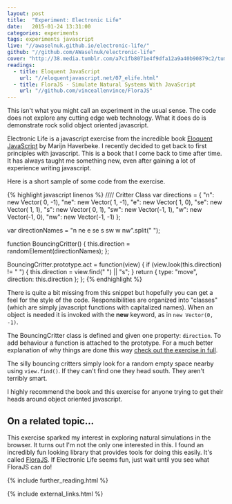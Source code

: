 ```yaml
---
layout: post
title:  "Experiment: Electronic Life"
date:   2015-01-24 13:31:00
categories: experiments
tags: experiments javascript
live: "//awaselnuk.github.io/electronic-life/"
github: "//github.com/AWaselnuk/electronic-life"
cover: "http://38.media.tumblr.com/a7c1fb8071e4f9dfa12a9a40b90879c2/tumblr_n85aner12e1qzw1qyo1_500.gif"
readings:
  - title: Eloquent JavaScript
    url: "//eloquentjavascript.net/07_elife.html"
  - title: FloraJS - Simulate Natural Systems With JavaScript
    url: "//github.com/vinceallenvince/FloraJS"
---
```


This isn't what you might call an experiment in the usual sense. The code does not explore any cutting edge web technology. What it does do is demonstrate rock solid object oriented javascript.

Electronic Life is a javascript exercise from the incredible book [Eloquent JavaScript](http://eloquentjavascript.net/) by Marijn Haverbeke. I recently decided to get back to first principles with javascript. This is a book that I come back to time after time. It has always taught me something new, even after gaining a lot of experience writing javascript.

Here is a short sample of some code from the exercise.

{% highlight javascript linenos %}
//// Critter Class
var directions = {
  "n":  new Vector( 0, -1),
  "ne": new Vector( 1, -1),
  "e":  new Vector( 1,  0),
  "se": new Vector( 1,  1),
  "s":  new Vector( 0,  1),
  "sw": new Vector(-1,  1),
  "w":  new Vector(-1,  0),
  "nw": new Vector(-1, -1)
};

var directionNames = "n ne e se s sw w nw".split(" ");

function BouncingCritter() {
  this.direction = randomElement(directionNames);
};

BouncingCritter.prototype.act = function(view) {
  if (view.look(this.direction) != " ") {
    this.direction = view.find(" ") || "s";
  }
  return { type: "move", direction: this.direction };
};
{% endhighlight %}

There is quite a bit missing from this snippet but hopefully you can get a feel for the style of the code.
Responsibilities are organized into "classes" (which are simply javascript functions with capitalized names).
When an object is needed it is invoked with the **new** keyword, as in <code>new Vector(0, -1)</code>.

The BouncingCritter class is defined and given one property: <code>direction</code>. To add behaviour a function is attached to the prototype.
For a much better explanation of why things are done this way [check out the exercise in full](http://eloquentjavascript.net/07_elife.html).

The silly bouncing critters simply look for a random empty space nearby using `view.find()`. If they can't find one they head south. They aren't terribly smart.

I highly recommend the book and this exercise for anyone trying to get their heads around object oriented javascript.

## On a related topic...

This exercise sparked my interest in exploring natural simulations in the browser. It turns out I'm not the only one interested in this. I found an incredibly fun looking library that provides tools for doing this easily. It's called [FloraJS](https://github.com/vinceallenvince/FloraJS). If Electronic Life seems fun, just wait until you see what FloraJS can do!

{% include further_reading.html %}

{% include external_links.html %}

